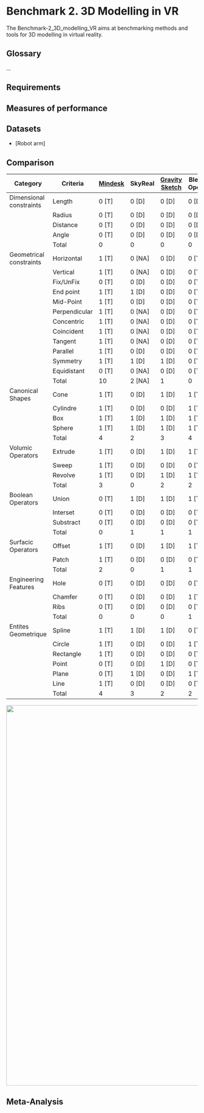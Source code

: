 # Benchmark 2. 3D Modelling in VR

The Benchmark-2_3D_modelling_VR aims at benchmarking methods and tools for 3D modelling in virtual reality.

## Glossary

...

## Requirements





## Measures of performance

## Datasets

- [Robot arm]

## Comparison

| Category                |   Criteria            | [Mindesk](https://mindeskvr.com/) | SkyReal | [Gravity<br>Sketch](https://www.gravitysketch.com/) | Blender<br>OpenXR | Blender<br>VR | [Flying<br>Shapes](https://www.flyingshapes.com/) | [VR<br>Sketch](https://vrsketch.eu/) | [Bordot *et al*](https://dl.acm.org/doi/10.1016/j.cad.2008.10.014)    | [Martin *et al*](https://link.springer.com/chapter/10.1007/978-3-319-60922-5_17)    | [Feeman *et al*](https://www.tandfonline.com/doi/abs/10.1080/16864360.2018.1462570?journalCode=tcad20)    |
|-------------------------|---------------|---------|---------|-------------------|-------------------|---------------|------------------|--------------|--------|--------|--------|
| Dimensional constraints | Length        | 0 [T]   | 0 [D]   | 0 [D]             | 0 [D]             | 0 [D]         | 0 [D]            | 0 [T]        | 0 [NA] | 0 [NA] | 1 [R]  |
|                         | Radius        | 0 [T]   | 0 [D]   | 0 [D]             | 0 [D]             | 0 [D]         | 0 [D]            | 0 [T]        | 0 [NA] | 0 [NA] | 1 [R]  |
|                         | Distance      | 0 [T]   | 0 [D]   | 0 [D]             | 0 [D]             | 0 [D]         | 0 [D]            | 0 [T]        | 0 [NA] | 0 [NA] | 1 [R]  |
|                         | Angle         | 0 [T]   | 0 [D]   | 0 [D]             | 0 [D]             | 0 [D]         | 0 [D]            | 0 [T]        | 0 [NA] | 0 [NA] | 1 [R]  |
|                         | Total         | 0       | 0       | 0                 | 0                 | 0             | 0                | 0            | 0 [NA] | 0 [NA] | 4      |
| Geometrical constraints | Horizontal    | 1 [T]   | 0 [NA]  | 0 [D]             | 0 [T]             | 0 [D]         | 0 [D]            | 1 [T]        | 0 [NA] |        | 0 [NA] |
|                         | Vertical      | 1 [T]   | 0 [NA]  | 0 [D]             | 0 [T]             | 0 [D]         | 0 [D]            | 1 [T]        | 0 [NA] |        | 0 [NA] |
|                         | Fix/UnFix     | 0 [T]   | 0 [D]   | 0 [D]             | 0 [T]             | 0 [D]         | 0 [D]            | 0 [T]        | 0 [NA] |        | 0 [NA] |
|                         | End point     | 1 [T]   | 1 [D]   | 0 [D]             | 0 [T]             | 0 [D]         | 1 [D]            | 1 [T]        | 0 [NA] |        | 0 [NA] |
|                         | Mid-Point     | 1 [T]   | 0 [D]   | 0 [D]             | 0 [T]             | 0 [D]         | 0 [D]            | 1 [T]        | 0 [NA] |        | 0 [NA] |
|                         | Perpendicular | 1 [T]   | 0 [NA]  | 0 [D]             | 0 [T]             | 0 [D]         | 0 [D]            | 1 [T]        | 0 [NA] |        | 0 [NA] |
|                         | Concentric    | 1 [T]   | 0 [NA]  | 0 [D]             | 0 [T]             | 0 [D]         | 0 [D]            | 1 [T]        | 0 [NA] |        | 0 [NA] |
|                         | Coincident    | 1 [T]   | 0 [NA]  | 0 [D]             | 0 [T]             | 0 [D]         | 1 [D]            | 1 [T]        | 0 [NA] |        | 0 [NA] |
|                         | Tangent       | 1 [T]   | 0 [NA]  | 0 [D]             | 0 [T]             | 0 [D]         | 0 [D]            | 0 [T]        | 0 [NA] |        | 0 [NA] |
|                         | Parallel      | 1 [T]   | 0 [D]   | 0 [D]             | 0 [T]             | 0 [D]         | 0 [D]            | 1 [T]        | 0 [NA] |        | 0 [NA] |
|                         | Symmetry      | 1 [T]   | 1 [D]   | 1 [D]             | 0 [T]             | 0 [D]         | 0 [D]            | 1 [T]        | 0 [NA] |        | 0 [NA] |
|                         | Equidistant   | 0 [T]   | 0 [NA]  | 0 [D]             | 0 [T]             | 0 [D]         | 0 [D]            | 0 [T]        | 0 [NA] |        | 0 [NA] |
|                         | Total         | 10      | 2 [NA]  | 1                 | 0                 | 0             | 2                | 9            | 0 [NA] |        | 0 [NA] |
| Canonical Shapes        | Cone          | 1 [T]   | 0 [D]   | 1 [D]             | 1 [T]             | 1 [D]         | 0 [T]            | 0 [T]        | 0 [R]  | 1 [R]  | 0 [R]  |
|                         | Cylindre      | 1 [T]   | 0 [D]   | 0 [D]             | 1 [T]             | 1 [D]         | 0 [T]            | 0 [T]        | 0 [R]  | 0 [NA] | 0 [R]  |
|                         | Box           | 1 [T]   | 1 [D]   | 1 [D]             | 1 [T]             | 1 [D]         | 0 [T]            | 1 [T]        | 1 [R]  | 0 [NA] | 0 [R]  |
|                         | Sphere        | 1 [T]   | 1 [D]   | 1 [D]             | 1 [T]             | 1 [D]         | 0 [T]            | 0 [T]        | 1 [R]  | 1 [R]  | 0 [R]  |
|                         | Total         | 4       | 2       | 3                 | 4                 | 4             | 0                | 1            | 2      | 2      | 0      |
| Volumic Operators       | Extrude       | 1 [T]   | 0 [D]   | 1 [D]             | 1 [T]             | 1 [D]         | 0 [D]            | 1 [T]        | 1 [R]  | 1 [R]  | 0 [NA] |
|                         | Sweep         | 1 [T]   | 0 [D]   | 0 [D]             | 0 [T]             | 0 [D]         | 0 [D]            | 0 [D]        | 0 [R]  | 0 [NA] | 0 [NA] |
|                         | Revolve       | 1 [T]   | 0 [D]   | 1 [D]             | 1 [T]             | 1 [D]         | 0 [D]            | 0 [D]        | 0 [R]  | 1 [R]  | 0 [NA] |
|                         | Total         | 3       | 0       | 2                 | 2                 | 2             | 0                | 1            | 1      | 2      | 0 [NA] |
| Boolean Operators       | Union         | 0 [T]   | 1 [D]   | 1 [D]             | 1 [T]             | 1 [D]         | 0 [D]            | 1 [D]        | 0 [NA] | 1 [R]  | 0 [NA] |
|                         | Interset      | 0 [T]   | 0 [D]   | 0 [D]             | 0 [T]             | 0 [D]         | 0 [D]            | 0 [T]        | 0 [R]  | 1 [R]  | 0 [NA] |
|                         | Substract     | 0 [T]   | 0 [D]   | 0 [D]             | 0 [T]             | 0 [D]         | 0 [D]            | 0 [T]        | 1 [R]  | 0 [NA] | 0 [NA] |
|                         | Total         | 0       | 1       | 1                 | 1                 | 1             | 0                | 1            | 1 [NA] | 2      | 0 [NA] |
| Surfacic Operators      | Offset        | 1 [T]   | 0 [D]   | 1 [D]             | 1 [T]             | 1 [D]         | 0 [T]            | 1 [T]        | 0 [NA] | 0 [NA] | 0 [NA] |
|                         | Patch         | 1 [T]   | 0 [D]   | 0 [D]             | 0 [T]             | 0 [D]         | 1 [T]            | 0 [T]        | 0 [NA] | 0 [NA] | 0 [NA] |
|                         | Total         | 2       | 0       | 1                 | 1                 | 1             | 1                | 1            | 0 [NA] | 0 [NA] | 0 [NA] |
| Engineering Features    | Hole          | 0 [T]   | 0 [D]   | 0 [D]             | 0 [T]             | 0 [D]         | 0 [D]            | 1 [T]        | 1 [R]  | 1 [R]  | 0 [NA] |
|                         | Chamfer       | 0 [T]   | 0 [D]   | 0 [D]             | 1 [T]             | 1 [D]         | 0 [D]            | 0 [T]        | 0 [R]  | 1 [R]  | 0 [NA] |
|                         | Ribs          | 0 [T]   | 0 [D]   | 0 [D]             | 0 [T]             | 0 [D]         | 0 [D]            | 0 [T]        | 0 [R]  | 0 [NA] | 0 [NA] |
|                         | Total         | 0       | 0       | 0                 | 1                 | 1             | 0                | 1            | 1      | 2      | 0 [NA] |
| Entites Geometrique     | Spline        | 1 [T]   | 1 [D]   | 1 [D]             | 0 [T]             | 0 [D]         | 1 [T]            | 0 [T]        | 0 [R]  | 1 [R]  | 0 [R]  |
|                         | Circle        | 1 [T]   | 0 [D]   | 0 [D]             | 1 [T]             | 1 [D]         | 0 [T]            | 1 [T]        | 0 [R]  | 0 [NA] | 0 [R]  |
|                         | Rectangle     | 1 [T]   | 0 [D]   | 0 [D]             | 0 [T]             | 0 [D]         | 0 [T]            | 1 [T]        | 0 [R]  | 0 [NA] | 0 [R]  |
|                         | Point         | 0 [T]   | 0 [D]   | 1 [D]             | 0 [T]             | 0 [D]         | 0 [T]            | 0 [T]        | 0 [R]  | 1 [R]  | 0 [R]  |
|                         | Plane         | 0 [T]   | 1 [D]   | 0 [D]             | 1 [T]             | 1 [D]         | 1 [T]            | 1 [T]        | 0 [R]  | 1 [R]  | 0 [R]  |
|                         | Line          | 1 [T]   | 0 [D]   | 0 [D]             | 0 [T]             | 0 [D]         | 1 [T]            | 1 [T]        | 0 [R]  | 1 [R]  | 0 [R]  |
|                         | Total         | 4       | 3       | 2                 | 2                 | 2             | 3                | 4            | 0      | 4      | 0      |
<td><img src="https://github.com/GIS-S-mart/Benchmark-2_3D_modelling_in_VR/blob/main/images/Capabilities.PNG"  width=1000 /></td>


## Meta-Analysis


